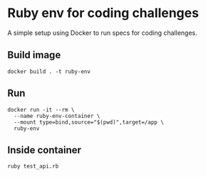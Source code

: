 # Ruby env for coding challenges
A simple setup using Docker to run specs for coding challenges.

## Build image
```shell
docker build . -t ruby-env
```

## Run
```shell
docker run -it --rm \
  --name ruby-env-container \
  --mount type=bind,source="$(pwd)",target=/app \
  ruby-env
```

## Inside container
```shell
ruby test_api.rb
```
